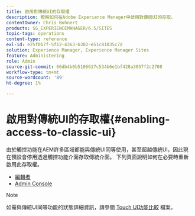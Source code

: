 ```yaml
---
title: 啟用對傳統UI的存取權
description: 瞭解如何在Adobe Experience Manager中啟用對傳統UI的存取。
contentOwner: Chris Bohnert
products: SG_EXPERIENCEMANAGER/6.5/SITES
topic-tags: operations
content-type: reference
exl-id: e25f0b7f-5f12-4363-b302-e51c81035c7d
solution: Experience Manager, Experience Manager Sites
feature: Administering
role: Admin
source-git-commit: 66db4b0b5106617c534b6e1bf428a3057f2c2708
workflow-type: tm+mt
source-wordcount: '89'
ht-degree: 1%

---
```


# 啟用對傳統UI的存取權{#enabling-access-to-classic-ui}

由於觸控功能在AEM許多區域都能與傳統UI同等使用，甚至超越傳統UI，因此現在預設會停用透過觸控功能介面存取傳統介面。 下列頁面說明如何在必要時重新啟用此存取權。

* [編輯者](/help/sites-administering/enable-classic-ui-editor.md)
* [Admin Console](/help/sites-administering/enable-classic-ui-admin.md)

>[!NOTE]
>
>如需與傳統UI同等功能的狀態詳細資訊，請參閱 [Touch UI功能比較](/help/release-notes/touch-ui-features-status.md) 檔案。
